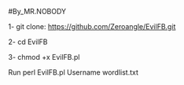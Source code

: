 #By_MR.NOBODY

1- git clone: https://github.com/Zeroangle/EvilFB.git

2- cd EvilFB

3- chmod +x EvilFB.pl

Run perl EvilFB.pl Username wordlist.txt
